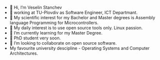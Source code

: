 - 👋 Hi, I’m Veselin Stanchev
- 🏢 working at TU-Plovdiv as Software Engineer, ICT Departmant. 
- 👀 My scientific interest for my Bachelor and Master degrees is Assembly language Programming for Microcontrollers.
- 👀  My daily interest is to use open source tools only. Linux passion.
- 🌱 I’m currently learning for my Master Degree.
- 👀 PhD student very soon.
- 👀 I’m looking to collaborate on open source software.
- My favourite university descipline - Operating Systems and Computer Architectures.


<!---
vesodeveloper/vesodeveloper is a ✨ special ✨ repository because its `README.md` (this file) appears on your GitHub profile.
You can click the Preview link to take a look at your changes.
--->
